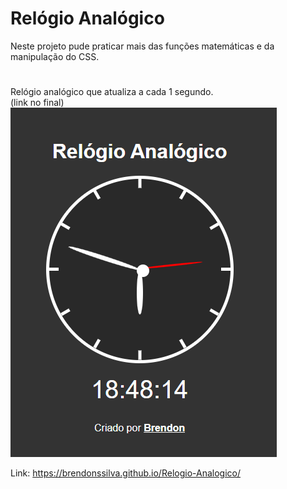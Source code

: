 # Relógio Analógico

Neste projeto pude praticar mais das funções matemáticas e da manipulação do CSS.

# 

Relógio analógico que atualiza a cada 1 segundo.<br>
(link no final)
<img src='images/img1.png'>

Link: https://brendonssilva.github.io/Relogio-Analogico/